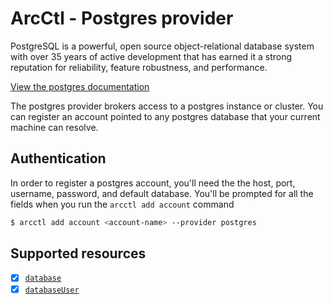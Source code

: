 # ArcCtl - Postgres provider

PostgreSQL is a powerful, open source object-relational database system with over 35
years of active development that has earned it a strong reputation for reliability,
feature robustness, and performance.

[View the postgres documentation](https://www.postgresql.org/)

The postgres provider brokers access to a postgres instance or cluster. You can register
an account pointed to any postgres database that your current machine can resolve.

## Authentication

In order to register a postgres account, you'll need the the host, port, username, password, and
default database. You'll be prompted for all the fields when you run the `arcctl add account` command

```sh
$ arcctl add account <account-name> --provider postgres
```

## Supported resources

- [x] [`database`](../../%40resources/database/)
- [x] [`databaseUser`](../../%40resources/databaseUser/)
